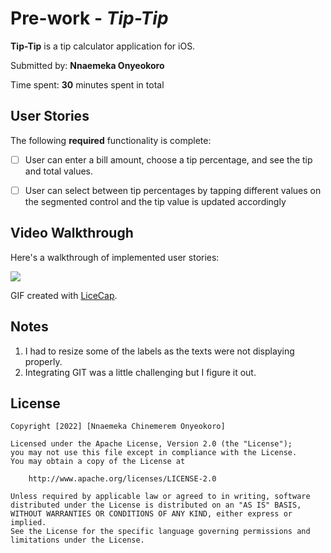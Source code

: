 # Pre-work - *Tip-Tip*

**Tip-Tip** is a tip calculator application for iOS.

Submitted by: **Nnaemeka Onyeokoro**

Time spent: **30** minutes spent in total

## User Stories

The following **required** functionality is complete:

* [ ] User can enter a bill amount, choose a tip percentage, and see the tip and total values.
* [ ] User can select between tip percentages by tapping different values on the segmented control and the tip value is updated accordingly


## Video Walkthrough

Here's a walkthrough of implemented user stories:

![](https://imgur.com/a/ahFEvUq)


GIF created with [LiceCap](http://www.cockos.com/licecap/).

## Notes

1. I had to resize some of the labels as the texts were not displaying properly.
2. Integrating GIT was a little challenging but I figure it out.

## License

    Copyright [2022] [Nnaemeka Chinemerem Onyeokoro]

    Licensed under the Apache License, Version 2.0 (the "License");
    you may not use this file except in compliance with the License.
    You may obtain a copy of the License at

        http://www.apache.org/licenses/LICENSE-2.0

    Unless required by applicable law or agreed to in writing, software
    distributed under the License is distributed on an "AS IS" BASIS,
    WITHOUT WARRANTIES OR CONDITIONS OF ANY KIND, either express or implied.
    See the License for the specific language governing permissions and
    limitations under the License.
